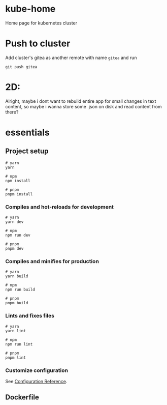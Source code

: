 # kube-home

Home page for kubernetes cluster

# Push to cluster

Add cluster's gitea as another remote with name `gitea` and run

```
git push gitea
```

# 2D:

Alright, maybe i dont want to rebuild entire app for small changes in text content, so maybe i wanna store some .json on disk and read content from there?

# essentials

## Project setup

```
# yarn
yarn

# npm
npm install

# pnpm
pnpm install
```

### Compiles and hot-reloads for development

```
# yarn
yarn dev

# npm
npm run dev

# pnpm
pnpm dev
```

### Compiles and minifies for production

```
# yarn
yarn build

# npm
npm run build

# pnpm
pnpm build
```

### Lints and fixes files

```
# yarn
yarn lint

# npm
npm run lint

# pnpm
pnpm lint
```

### Customize configuration

See [Configuration Reference](https://vitejs.dev/config/).

## Dockerfile
